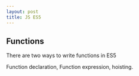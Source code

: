 ```yaml
---
layout: post
title: JS ES5
---
```

## Functions
There are two ways to write functions in ES5

Function declaration, Function expression, hoisting.
<!--stackedit_data:
eyJoaXN0b3J5IjpbNDY4Nzc1Nzc1LDUzOTcyODY3Nl19
-->